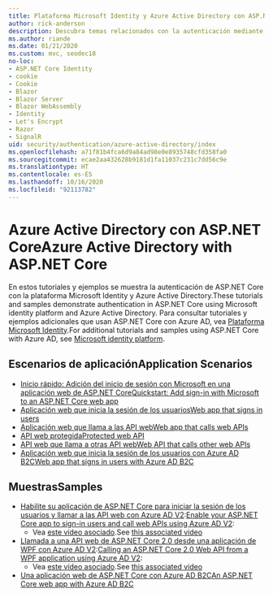 ```yaml
---
title: Plataforma Microsoft Identity y Azure Active Directory con ASP.NET Core
author: rick-anderson
description: Descubra temas relacionados con la autenticación mediante la plataforma Microsoft Identity, Azure Active Directory para aplicaciones web y API en ASP.NET Core.
ms.author: riande
ms.date: 01/21/2020
ms.custom: mvc, seodec18
no-loc:
- ASP.NET Core Identity
- cookie
- Cookie
- Blazor
- Blazor Server
- Blazor WebAssembly
- Identity
- Let's Encrypt
- Razor
- SignalR
uid: security/authentication/azure-active-directory/index
ms.openlocfilehash: a71f81b4fca6d9a84ad98e0e8935748cfd358fa0
ms.sourcegitcommit: ecae2aa432628b9181d1fa11037c231c7dd56c9e
ms.translationtype: HT
ms.contentlocale: es-ES
ms.lasthandoff: 10/16/2020
ms.locfileid: "92113782"
---
```

# <a name="azure-active-directory-with-aspnet-core"></a><span data-ttu-id="b7bc3-103">Azure Active Directory con ASP.NET Core</span><span class="sxs-lookup"><span data-stu-id="b7bc3-103">Azure Active Directory with ASP.NET Core</span></span>

<span data-ttu-id="b7bc3-104">En estos tutoriales y ejemplos se muestra la autenticación de ASP.NET Core con la plataforma Microsoft Identity y Azure Active Directory.</span><span class="sxs-lookup"><span data-stu-id="b7bc3-104">These tutorials and samples demonstrate authentication in ASP.NET Core using Microsoft identity platform and Azure Active Directory.</span></span> <span data-ttu-id="b7bc3-105">Para consultar tutoriales y ejemplos adicionales que usan ASP.NET Core con Azure AD, vea [Plataforma Microsoft Identity](/azure/active-directory/develop/).</span><span class="sxs-lookup"><span data-stu-id="b7bc3-105">For additional tutorials and samples using ASP.NET Core with Azure AD, see [Microsoft identity platform](/azure/active-directory/develop/).</span></span>

## <a name="application-scenarios"></a><span data-ttu-id="b7bc3-106">Escenarios de aplicación</span><span class="sxs-lookup"><span data-stu-id="b7bc3-106">Application Scenarios</span></span>

* [<span data-ttu-id="b7bc3-107">Inicio rápido: Adición del inicio de sesión con Microsoft en una aplicación web de ASP.NET Core</span><span class="sxs-lookup"><span data-stu-id="b7bc3-107">Quickstart: Add sign-in with Microsoft to an ASP.NET Core web app</span></span>](/azure/active-directory/develop/quickstart-v2-aspnet-core-webapp)
* [<span data-ttu-id="b7bc3-108">Aplicación web que inicia la sesión de los usuarios</span><span class="sxs-lookup"><span data-stu-id="b7bc3-108">Web app that signs in users</span></span>](/azure/active-directory/develop/scenario-web-app-sign-user-overview?tabs=aspnetcore)
* [<span data-ttu-id="b7bc3-109">Aplicación web que llama a las API web</span><span class="sxs-lookup"><span data-stu-id="b7bc3-109">Web app that calls web APIs</span></span>](/azure/active-directory/develop/scenario-web-app-call-api-overview)
* [<span data-ttu-id="b7bc3-110">API web protegida</span><span class="sxs-lookup"><span data-stu-id="b7bc3-110">Protected web API</span></span>](/azure/active-directory/develop/scenario-protected-web-api-overview)
* [<span data-ttu-id="b7bc3-111">API web que llama a otras API web</span><span class="sxs-lookup"><span data-stu-id="b7bc3-111">Web API that calls other web APIs</span></span>](/azure/active-directory/develop/scenario-web-api-call-api-overview)
* [<span data-ttu-id="b7bc3-112">Aplicación web que inicia la sesión de los usuarios con Azure AD B2C</span><span class="sxs-lookup"><span data-stu-id="b7bc3-112">Web app that signs in users with Azure AD B2C</span></span>](xref:security/authentication/azure-ad-b2c)

## <a name="samples"></a><span data-ttu-id="b7bc3-113">Muestras</span><span class="sxs-lookup"><span data-stu-id="b7bc3-113">Samples</span></span>

* <span data-ttu-id="b7bc3-114">[Habilite su aplicación de ASP.NET Core para iniciar la sesión de los usuarios y llamar a las API web con Azure AD V2](/samples/azure-samples/active-directory-aspnetcore-webapp-openidconnect-v2/enable-webapp-signin/):</span><span class="sxs-lookup"><span data-stu-id="b7bc3-114">[Enable your ASP.NET Core app to sign-in users and call web APIs using Azure AD V2](/samples/azure-samples/active-directory-aspnetcore-webapp-openidconnect-v2/enable-webapp-signin/):</span></span> 
  * <span data-ttu-id="b7bc3-115">Vea [este vídeo asociado](https://channel9.msdn.com/Events/Build/2018/THR5001).</span><span class="sxs-lookup"><span data-stu-id="b7bc3-115">See [this associated video](https://channel9.msdn.com/Events/Build/2018/THR5001)</span></span>
* <span data-ttu-id="b7bc3-116">[Llamada a una API web de ASP.NET Core 2.0 desde una aplicación de WPF con Azure AD V2](/samples/azure-samples/active-directory-dotnet-native-aspnetcore-v2/calling-an-aspnet-core-web-api-from-a-wpf-application-using-azure-ad-v2/):</span><span class="sxs-lookup"><span data-stu-id="b7bc3-116">[Calling an ASP.NET Core 2.0 Web API from a WPF application using Azure AD V2](/samples/azure-samples/active-directory-dotnet-native-aspnetcore-v2/calling-an-aspnet-core-web-api-from-a-wpf-application-using-azure-ad-v2/):</span></span> 
  * <span data-ttu-id="b7bc3-117">Vea [este vídeo asociado](https://channel9.msdn.com/Events/Build/2018/THR5000).</span><span class="sxs-lookup"><span data-stu-id="b7bc3-117">See [this associated video](https://channel9.msdn.com/Events/Build/2018/THR5000)</span></span>
* [<span data-ttu-id="b7bc3-118">Una aplicación web de ASP.NET Core con Azure AD B2C</span><span class="sxs-lookup"><span data-stu-id="b7bc3-118">An ASP.NET Core web app with Azure AD B2C</span></span>](/samples/azure-samples/active-directory-b2c-dotnetcore-webapp/an-aspnet-core-web-app-with-azure-ad-b2c/)
